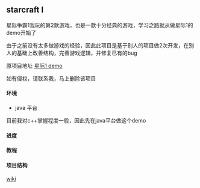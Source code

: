 ## starcraft I
星际争霸1我玩的第2款游戏，也是一款十分经典的游戏，学习之路就从做星际1的demo开始了

由于之前没有太多做游戏的经验，因此此项目是基于别人的项目做2次开发，在别人的基础上改善结构，完善游戏逻辑，并修复已有的bug

原项目地址 [星际1 demo](http://www.oschina.net/code/snippet_111042_2585)

如有侵权，请联系我，马上删除该项目

#### 环境
   * java 平台 
   
   目前我对c++掌握程度一般，因此先在java平台做这个demo

#### 进度

#### 教程

#### 项目结构 
[wiki](https://github.com/fancysherry/StarCraftI/blob/master/WIKI.md)